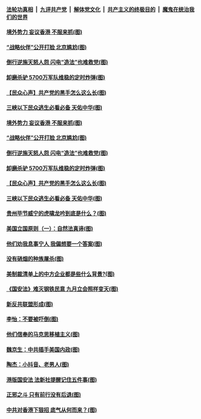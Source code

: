 

####  [法轮功真相](../../../../basic/blob/master/README.md?t=07041802) &nbsp;|&nbsp; [九评共产党](../../../../9ping.md/blob/master/README.md?t=07041802) &nbsp;|&nbsp; [解体党文化](../../../../jtdwh.md/blob/master/README.md?t=07041802)  &nbsp;|&nbsp; [共产主义的终极目的](../../../../gczydzjmd.md/blob/master/README.md?t=07041802) &nbsp;|&nbsp; [魔鬼在统治我们的世界](../../../../mgztzwmdsj.md/blob/master/README.md?t=07041802) 

#### [境外势力 妄议香港 不服来抓(图)](../pages/p4/938616.md?t=07041802) 

#### [“战略伙伴”公开打脸 北京尴尬(图)](../pages/p4/938610.md?t=07041802) 

#### [倒行逆施天怒人怨 闪电“造法”也难救党(图)](../pages/p4/938609.md?t=07041802) 

#### [卸磨杀驴 5700万军队维稳的定时炸弹(图)](../pages/p4/938607.md?t=07041802) 

#### [【民众心声】共产党的黑手怎么这么长(图)](../pages/p4/938456.md?t=07041802) 

#### [三峡以下民众逃生必看必备 天佑中华(图)](../pages/p4/938593.md?t=07041802) 

#### [境外势力 妄议香港 不服来抓(图)](../pages/p4/938616.md?t=07041802) 

#### [“战略伙伴”公开打脸 北京尴尬(图)](../pages/p4/938610.md?t=07041802) 

#### [倒行逆施天怒人怨 闪电“造法”也难救党(图)](../pages/p4/938609.md?t=07041802) 

#### [卸磨杀驴 5700万军队维稳的定时炸弹(图)](../pages/p4/938607.md?t=07041802) 

#### [【民众心声】共产党的黑手怎么这么长(图)](../pages/p4/938456.md?t=07041802) 

#### [三峡以下民众逃生必看必备 天佑中华(图)](../pages/p4/938593.md?t=07041802) 

#### [贵州毕节威宁的虎啸龙吟到底是什么？(图)](../pages/p4/938596.md?t=07041802) 

#### [美国立国原则（一）：自然法真谛(图)](../pages/p4/938484.md?t=07041802) 

#### [他们劝我息事宁人 我偏想要一个答案(图)](../pages/p4/938491.md?t=07041802) 

#### [没有硝烟的种族屠杀(图)](../pages/p4/938489.md?t=07041802) 

#### [美制裁清单上的中方企业都是些什么背景?(图)](../pages/p4/938486.md?t=07041802) 

#### [《国安法》难灭钢铁民意 九月立会照样变天(图)](../pages/p4/938485.md?t=07041802) 

#### [新反共联盟形成(图)](../pages/p4/938480.md?t=07041802) 

#### [李怡：不要被吓倒(图)](../pages/p4/938488.md?t=07041802) 

#### [他们信奉的马克思移植主义(图)](../pages/p4/938413.md?t=07041802) 

#### [魏京生：中共插手美国内政(图)](../pages/p4/938409.md?t=07041802) 

#### [陶杰：小抖音、老男人(图)](../pages/p4/938404.md?t=07041802) 

#### [港版国安法 法新社提醒记住五件事(图)](../pages/p4/938401.md?t=07041802) 

#### [正邪之斗 只有前行没有后退(图)](../pages/p4/938399.md?t=07041802) 

#### [中共对香港下狠招 底气从何而来？(图)](../pages/p4/938397.md?t=07041802) 

